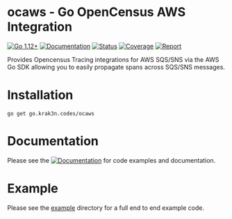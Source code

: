 # ocaws - Go OpenCensus AWS Integration

[![Go 1.12+][goversion-image]][goversion-url]
[![Documentation][godoc-image]][godoc-url]
[![Status][circle-image]][circle-url]
[![Coverage][cover-image]][cover-url]
[![Report][report-image]][report-url]

Provides Opencensus Tracing integrations for AWS SQS/SNS via the AWS Go SDK
allowing you to easily propagate spans across SQS/SNS messages.

[goversion-image]: https://img.shields.io/badge/Go-1.12+-00ADD8.svg
[goversion-url]: https://golang.org/
[godoc-image]: https://img.shields.io/badge/godoc-reference-00ADD8.svg
[godoc-url]: https://godoc.org/go.krak3n.codes/ocaws
[circle-image]: https://circleci.com/gh/krak3n/ocaws.svg?style=shield
[circle-url]: https://circleci.com/gh/krak3n/ocaws
[cover-image]: https://codecov.io/gh/krak3n/ocaws/branch/master/graph/badge.svg
[cover-url]: https://codecov.io/gh/krak3n/ocaws
[report-image]: https://goreportcard.com/badge/github.com/krak3n/ocaws
[report-url]: https://goreportcard.com/report/github.com/krak3n/ocaws

# Installation

```
go get go.krak3n.codes/ocaws
```

# Documentation

Please see the [![Documentation][godoc-image]][godoc-url] for code examples and
documentation.

# Example

Please see the [example](example) directory for a full end to end example code.
